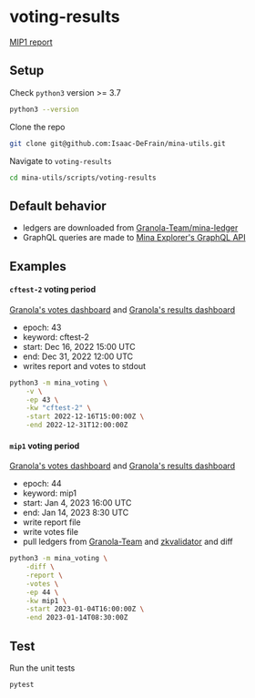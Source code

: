 # voting-results

[MIP1 report](./mip1_report.txt)

## Setup

Check `python3` version >= 3.7

```sh
python3 --version
```

Clone the repo

```sh
git clone git@github.com:Isaac-DeFrain/mina-utils.git
```

Navigate to `voting-results`

```sh
cd mina-utils/scripts/voting-results
```

## Default behavior

- ledgers are downloaded from [Granola-Team/mina-ledger](https://github.com/Granola-Team/mina-ledger/tree/main/mainnet)
- GraphQL queries are made to [Mina Explorer's GraphQL API](https://graphql.minaexplorer.com/)

## Examples

#### `cftest-2` voting period

[Granola's votes dashboard](https://mina.vote/mainnet/cftest-2?start=1671202800000&end=1672488000000) and [Granola's results dashboard](https://mina.vote/mainnet/cftest-2/results?start=1671202800000&end=1672488000000&hash=jxWMPncjMY9VhwehhVKHhobvJuAhZcdx5kfUtX4V3dy9Rw9aMZA)

- epoch: 43
- keyword: cftest-2
- start: Dec 16, 2022 15:00 UTC
- end: Dec 31, 2022 12:00 UTC
- writes report and votes to stdout

```sh
python3 -m mina_voting \
    -v \
    -ep 43 \
    -kw "cftest-2" \
    -start 2022-12-16T15:00:00Z \
    -end 2022-12-31T12:00:00Z
```

#### `mip1` voting period

[Granola's votes dashboard](https://mina.vote/mainnet/mip1?start=1672848000000&end=1673685000000) and [Granola's results dashboard](https://mina.vote/mainnet/mip1/results?start=1672848000000&end=1673685000000&hash=jxQXzUkst2L9Ma9g9YQ3kfpgB5v5Znr1vrYb1mupakc5y7T89H8)

- epoch: 44
- keyword: mip1
- start: Jan 4, 2023 16:00 UTC
- end: Jan 14, 2023 8:30 UTC
- write report file
- write votes file
- pull ledgers from [Granola-Team](https://github.com/Granola-Team/mina-ledger/tree/main/mainnet) and [zkvalidator](https://github.com/zkvalidator/mina-graphql-rs/tree/main/data/epochs) and diff

```sh
python3 -m mina_voting \
    -diff \
    -report \
    -votes \
    -ep 44 \
    -kw mip1 \
    -start 2023-01-04T16:00:00Z \
    -end 2023-01-14T08:30:00Z
```

## Test

Run the unit tests

```sh
pytest
```
